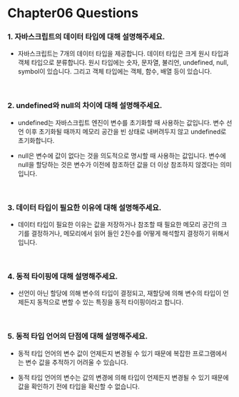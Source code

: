 # Chapter06 Questions

### 1. 자바스크립트의 데이터 타입에 대해 설명해주세요.

- 자바스크립트는 7개의 데이터 타입을 제공합니다. 데이터 타입은 크게 원시 타입과 객체 타입으로 분류합니다. 원시 타입에는 숫자, 문자열, 불리언, undefined, null, symbol이 있습니다. 그리고 객체 타입에는 객체, 함수, 배열 등이 있습니다.

<br>

### 2. undefined와 null의 차이에 대해 설명해주세요.

- undefined는 자바스크립트 엔진이 변수를 초기화할 때 사용하는 값입니다. 변수 선언 이후 초기화될 때까지 메모리 공간을 빈 상태로 내버려두지 않고 undefined로 초기화합니다.

- null은 변수에 값이 없다는 것을 의도적으로 명시할 때 사용하는 값입니다. 변수에 null을 할당하는 것은 변수가 이전에 참조하던 값을 더 이상 참조하지 않겠다는 의미입니다.

<br>

### 3. 데이터 타입이 필요한 이유에 대해 설명해주세요.

- 데이터 타입이 필요한 이유는 값을 저장하거나 참조할 때 필요한 메모리 공간의 크기를 결정하거나, 메모리에서 읽어 들인 2진수를 어떻게 해석할지 결정하기 위해서입니다.

<br>

### 4. 동적 타이핑에 대해 설명해주세요.

- 선언이 아닌 할당에 의해 변수의 타입이 결정되고, 재할당에 의해 변수의 타입이 언제든지 동적으로 변할 수 있는 특징을 동적 타이핑이라고 합니다.

<br>

### 5. 동적 타입 언어의 단점에 대해 설명해주세요.

- 동적 타입 언어의 변수 값이 언제든지 변경될 수 있기 때문에 복잡한 프로그램에서는 변수 값을 추적하기 어려울 수 있습니다.

- 동적 타입 언어의 변수는 값의 변경에 의해 타입이 언제든지 변경될 수 있기 때문에 값을 확인하기 전에 타입을 확신할 수 없습니다.
